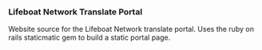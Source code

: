 ### Lifeboat Network Translate Portal

Website source for the Lifeboat Network translate portal. Uses the ruby on rails staticmatic gem to build a static portal page.

